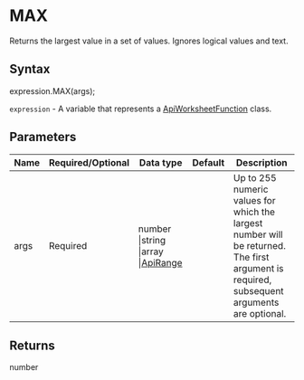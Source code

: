 # MAX

Returns the largest value in a set of values. Ignores logical values and text.

## Syntax

expression.MAX(args);

`expression` - A variable that represents a [ApiWorksheetFunction](../ApiWorksheetFunction.md) class.

## Parameters

| **Name** | **Required/Optional** | **Data type** | **Default** | **Description** |
| ------------- | ------------- | ------------- | ------------- | ------------- |
| args | Required | number &#124;string &#124;array &#124;[ApiRange](../../ApiRange/ApiRange.md) |  | Up to 255 numeric values for which the largest number will be returned. The first argument is required, subsequent arguments are optional. |

## Returns

number